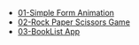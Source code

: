 - [01-Simple Form Animation](https://salah91271997.github.io/vanilla-javascript-projects/Meduim%20projects/01-Simple%20Form%20Animation/index.html)
- [02-Rock Paper Scissors Game](https://salah91271997.github.io/vanilla-javascript-projects/Meduim%20projects/02-Rock%20Paper%20Scissors%20Game/index.html)
- [03-BookList App](https://salah91271997.github.io/vanilla-javascript-projects/Meduim%20projects/03-BookList%20App/index.html)
